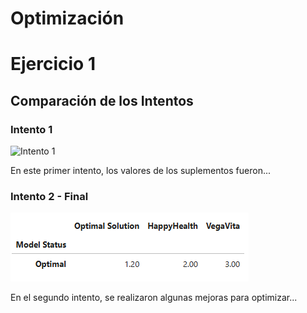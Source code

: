 # Optimización


# Ejercicio 1 

## Comparación de los Intentos

### Intento 1
![Intento 1](intento_1.png)

En este primer intento, los valores de los suplementos fueron...

### Intento 2 - Final
![Intento 2](Intento%202%20-%20Final.png)

En el segundo intento, se realizaron algunas mejoras para optimizar...
